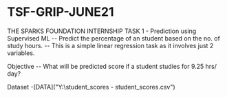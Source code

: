# TSF-GRIP-JUNE21
THE SPARKS FOUNDATION INTERNSHIP
TASK 1 - Prediction using Supervised ML
-- Predict the percentage of an student based on the no. of study hours.
-- This is a simple linear regression task as it involves just 2 variables.

Objective -- What will be predicted score if a student studies for 9.25 hrs/ day?

Dataset -[DATA]("Y:\student_scores - student_scores.csv")
